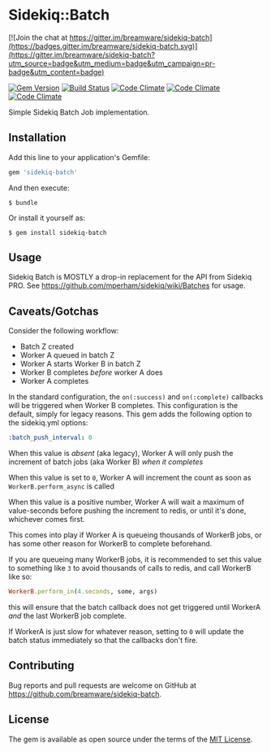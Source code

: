 [gem]: https://rubygems.org/gems/sidekiq-batch
[travis]: https://travis-ci.org/breamware/sidekiq-batch
[codeclimate]: https://codeclimate.com/github/breamware/sidekiq-batch

# Sidekiq::Batch

[![Join the chat at https://gitter.im/breamware/sidekiq-batch](https://badges.gitter.im/breamware/sidekiq-batch.svg)](https://gitter.im/breamware/sidekiq-batch?utm_source=badge&utm_medium=badge&utm_campaign=pr-badge&utm_content=badge)

[![Gem Version](https://badge.fury.io/rb/sidekiq-batch.svg)][gem]
[![Build Status](https://travis-ci.org/breamware/sidekiq-batch.svg?branch=master)][travis]
[![Code Climate](https://codeclimate.com/github/breamware/sidekiq-batch/badges/gpa.svg)][codeclimate]
[![Code Climate](https://codeclimate.com/github/breamware/sidekiq-batch/badges/coverage.svg)][codeclimate]
[![Code Climate](https://codeclimate.com/github/breamware/sidekiq-batch/badges/issue_count.svg)][codeclimate]

Simple Sidekiq Batch Job implementation.

## Installation

Add this line to your application's Gemfile:

```ruby
gem 'sidekiq-batch'
```

And then execute:

    $ bundle

Or install it yourself as:

    $ gem install sidekiq-batch

## Usage

Sidekiq Batch is MOSTLY a drop-in replacement for the API from Sidekiq PRO. See https://github.com/mperham/sidekiq/wiki/Batches for usage.

## Caveats/Gotchas

Consider the following workflow:

  * Batch Z created
  * Worker A queued in batch Z
  * Worker A starts Worker B in batch Z
  * Worker B completes *before* worker A does
  * Worker A completes

In the standard configuration, the `on(:success)` and `on(:complete)` callbacks will be triggered when Worker B completes.
This configuration is the default, simply for legacy reasons. This gem adds the following option to the sidekiq.yml options:

```yaml
:batch_push_interval: 0
```

When this value is *absent* (aka legacy), Worker A will only push the increment of batch jobs (aka Worker B) *when it completes*

When this value is set to `0`, Worker A will increment the count as soon as `WorkerB.perform_async` is called

When this value is a positive number, Worker A will wait a maximum of value-seconds before pushing the increment to redis, or until it's done, whichever comes first.

This comes into play if Worker A is queueing thousands of WorkerB jobs, or has some other reason for WorkerB to complete beforehand.

If you are queueing many WorkerB jobs, it is recommended to set this value to something like `3` to avoid thousands of calls to redis, and call WorkerB like so:
```ruby
WorkerB.perform_in(4.seconds, some, args)
```
this will ensure that the batch callback does not get triggered until WorkerA *and* the last WorkerB job complete.

If WorkerA is just slow for whatever reason, setting to `0` will update the batch status immediately so that the callbacks don't fire.


## Contributing

Bug reports and pull requests are welcome on GitHub at https://github.com/breamware/sidekiq-batch.


## License

The gem is available as open source under the terms of the [MIT License](http://opensource.org/licenses/MIT).
